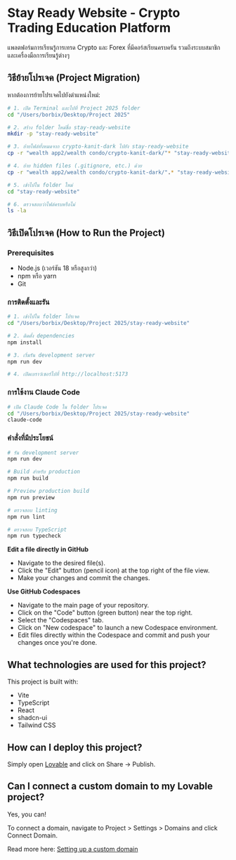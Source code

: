 # Stay Ready Website - Crypto Trading Education Platform

แพลตฟอร์มการเรียนรู้การเทรด Crypto และ Forex ที่มีคอร์สเรียนครบครัน รวมถึงระบบสมาชิก และเครื่องมือการเรียนรู้ต่างๆ

## วิธีย้ายโปรเจค (Project Migration)

หากต้องการย้ายโปรเจคไปยังตำแหน่งใหม่:

```bash
# 1. เปิด Terminal และไปที่ Project 2025 folder
cd "/Users/borbix/Desktop/Project 2025"

# 2. สร้าง folder ใหม่ชื่อ stay-ready-website
mkdir -p "stay-ready-website"

# 3. ย้ายไฟล์ทั้งหมดจาก crypto-kanit-dark ไปยัง stay-ready-website
cp -r "wealth app2/wealth condo/crypto-kanit-dark/"* "stay-ready-website/"

# 4. ย้าย hidden files (.gitignore, etc.) ด้วย
cp -r "wealth app2/wealth condo/crypto-kanit-dark/".* "stay-ready-website/" 2>/dev/null || true

# 5. เข้าไปใน folder ใหม่
cd "stay-ready-website"

# 6. ตรวจสอบว่าไฟล์ครบหรือไม่
ls -la
```

## วิธีเปิดโปรเจค (How to Run the Project)

### Prerequisites
- Node.js (เวอร์ชัน 18 หรือสูงกว่า)
- npm หรือ yarn
- Git

### การติดตั้งและรัน

```bash
# 1. เข้าไปใน folder โปรเจค
cd "/Users/borbix/Desktop/Project 2025/stay-ready-website"

# 2. ติดตั้ง dependencies
npm install

# 3. เริ่มรัน development server
npm run dev

# 4. เปิดเบราว์เซอร์ไปที่ http://localhost:5173
```

### การใช้งาน Claude Code

```bash
# เปิด Claude Code ใน folder โปรเจค
cd "/Users/borbix/Desktop/Project 2025/stay-ready-website"
claude-code
```

### คำสั่งที่มีประโยชน์

```bash
# รัน development server
npm run dev

# Build สำหรับ production
npm run build

# Preview production build
npm run preview

# ตรวจสอบ linting
npm run lint

# ตรวจสอบ TypeScript
npm run typecheck
```

**Edit a file directly in GitHub**

- Navigate to the desired file(s).
- Click the "Edit" button (pencil icon) at the top right of the file view.
- Make your changes and commit the changes.

**Use GitHub Codespaces**

- Navigate to the main page of your repository.
- Click on the "Code" button (green button) near the top right.
- Select the "Codespaces" tab.
- Click on "New codespace" to launch a new Codespace environment.
- Edit files directly within the Codespace and commit and push your changes once you're done.

## What technologies are used for this project?

This project is built with:

- Vite
- TypeScript
- React
- shadcn-ui
- Tailwind CSS

## How can I deploy this project?

Simply open [Lovable](https://lovable.dev/projects/36b3821f-59a0-47cc-a564-95b9501e8880) and click on Share -> Publish.

## Can I connect a custom domain to my Lovable project?

Yes, you can!

To connect a domain, navigate to Project > Settings > Domains and click Connect Domain.

Read more here: [Setting up a custom domain](https://docs.lovable.dev/tips-tricks/custom-domain#step-by-step-guide)
